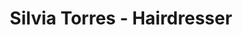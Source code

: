 ---
title: "Silvia Torres - Hairdresser"
url: /pocito/silvia-torres-hairdresser/
shop: peluquería
---